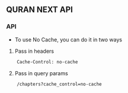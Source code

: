 ## QURAN NEXT API

### API
- To use No Cache, you can do it in two ways

1. Pass in headers

```bash
    Cache-Control: no-cache
```

2. Pass in query params

```bash
    /chapters?cache_control=no-cache
```
